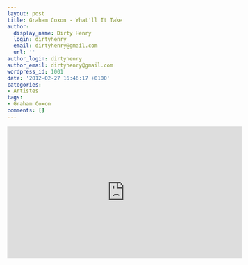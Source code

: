 ```yaml
---
layout: post
title: Graham Coxon - What'll It Take
author:
  display_name: Dirty Henry
  login: dirtyhenry
  email: dirtyhenry@gmail.com
  url: ''
author_login: dirtyhenry
author_email: dirtyhenry@gmail.com
wordpress_id: 1001
date: '2012-02-27 16:46:17 +0100'
categories:
- Artistes
tags:
- Graham Coxon
comments: []
---
```

<iframe width="540" height="304" src="http://www.youtube.com/embed/CNTjHbwIZeE" frameborder="0" allowfullscreen></iframe>
